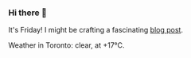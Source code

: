 ### Hi there :wave:

It's Friday! I might be crafting a fascinating [blog post](https://www.benjaminwuethrich.dev).

Weather in Toronto: clear, at +17°C.
